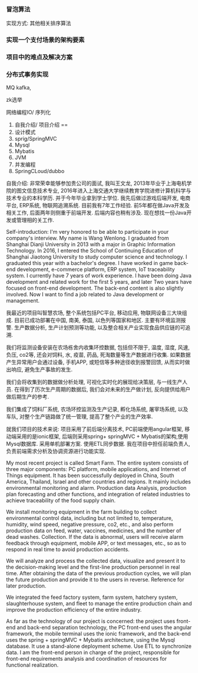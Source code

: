 

### 冒泡算法

实现方式: 其他相关排序算法

### 实现一个支付场景的架构要素



### 项目中的难点及解决方案





### 分布式事务实现



















MQ kafka, 

zk选举

网络编程IO/ 序列化



1. 自我介绍/ 项目介绍  ==
2. 设计模式
3. sprig/SpringMVC
4. Mysql
5. Mybatis
6. JVM
7. 并发编程
8. SpringCLoud/dubbo









自我介绍: 非常荣幸能够参加贵公司的面试, 我叫王文龙, 2013年毕业于上海电机学院的图文信息技术专业, 2016年进入上海交通大学继续教育学院进修计算机科学与技术专业的本科学历. 并于今年毕业拿到学士学位. 我先后做过游戏后端开发, 电商平台, ERP系统,  物联网追溯系统. 目前我有7年工作经验. 前5年都在做Java开发及相关工作, 后面两年则侧重于前端开发. 后端内容也稍有涉及. 现在想找一份Java开发或管理相的关工作. 





Self-introduction: I'm very honored to be able to participate in your company's interview. My name is Wang Wenlong. I graduated from Shanghai Dianji University in 2013 with a major in Graphic Information Technology. In 2016, I entered the School of Continuing Education of Shanghai Jiaotong University to study computer science and technology. I graduated this year with a bachelor's degree. I have worked in game back-end development, e-commerce platform, ERP system, IoT traceability system. I currently have 7 years of work experience. I have been doing Java development and related work for the first 5 years, and later Two years have focused on front-end development. The back-end content is also slightly involved. Now I want to find a job related to Java development or management.



我最近的项目叫智慧农场, 整个系统包括PC平台, 移动应用, 物联网设备三大块组成. 目前已成功部署在中国, 南美, 泰国, 以色列等国家和地区. 主要有环境监测报警. 生产数据分析, 生产计划预测等功能, 以及整合相关产业实现食品供应链的可追溯.

我们将监测设备安装在农场栋舍内收集环控数据, 包括但不限于, 温度, 湿度, 风速, 负压, co2等, 还会对饲料, 水, 疫苗, 药品, 死淘数量等生产数据进行收集. 如果数据产生异常用户会通过设备, 手机APP, 或短信等多种途径收到报警回馈, 从而实时做出响应, 避免生产事故的发生.

我们会将收集到的数据做分析处理, 可视化实时化的展现给决策层, 与一线生产人员. 在得到了历次生产周期的数据后, 我们会对未来的生产做计划, 反向提供给用户做后期生产的参考.

我们集成了饲料厂系统, 农场环控监测及生产记录, 孵化场系统, 屠宰场系统, 以及车队, 对整个生产链路做了统一管理, 提高了整个产业的生产效率.

就我们项目的技术来说: 项目采用了前后端分离技术, PC前端使用angular框架, 移动端采用的是ionic框架, 后端则采用spring+ springMVC + Mybatis的架构,使用Mysql数据库. 采用单机部署方案. 使用ETL同步数据. 我在项目中担任前端负责人, 负责前端需求分析及协调资源进行功能实现.





My most recent project is called Smart Farm. The entire system consists of three major components: PC platform, mobile applications, and Internet of Things equipment. It has been successfully deployed in China, South America, Thailand, Israel and other countries and regions. It mainly includes environmental monitoring and alarm. Production data Analysis, production plan forecasting and other functions, and integration of related industries to achieve traceability of the food supply chain.

We install monitoring equipment in the farm building to collect environmental control data, including but not limited to, temperature, humidity, wind speed, negative pressure, co2, etc., and also perform production data on feed, water, vaccines, medicines, and the number of dead washes. Collection. If the data is abnormal, users will receive alarm feedback through equipment, mobile APP, or text messages, etc., so as to respond in real time to avoid production accidents.

We will analyze and process the collected data, visualize and present it to the decision-making level and the first-line production personnel in real time. After obtaining the data of the previous production cycles, we will plan the future production and provide it to the users in reverse. Reference for later production.

We integrated the feed factory system, farm system, hatchery system, slaughterhouse system, and fleet to manage the entire production chain and improve the production efficiency of the entire industry.

As far as the technology of our project is concerned: the project uses front-end and back-end separation technology, the PC front-end uses the angular framework, the mobile terminal uses the ionic framework, and the back-end uses the spring + springMVC + Mybatis architecture, using the Mysql database. It use a stand-alone deployment scheme. Use ETL to synchronize data. I am the front-end person in charge of the project, responsible for front-end requirements analysis and coordination of resources for functional realization.







